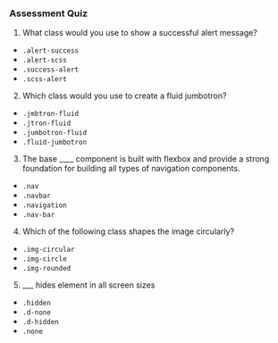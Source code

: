 
### Assessment Quiz

1. What class would you use to show a successful alert message?

- `.alert-success` 
- `.alert-scss`
- `.success-alert`
- `.scss-alert`

2. Which class would you use to create a fluid jumbotron?

- `.jmbtron-fluid`
- `.jtron-fluid`
- `.jumbotron-fluid` 
- `.fluid-jumbotron`

3. The base \_\_\_\_ component is built with flexbox and provide a strong foundation for building all types of navigation components.

- `.nav` 
- `.navbar`
- `.navigation`
- `.nav-bar`

4. Which of the following class shapes the image circularly?

- `.img-circular`
- `.img-circle`
- `.img-rounded`

5. \_\_\_ hides element in all screen sizes

- `.hidden`
- `.d-none` 
- `.d-hidden`
- `.none`
